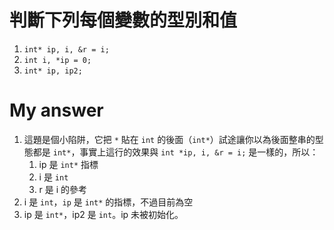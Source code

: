 # 判斷下列每個變數的型別和值

1. `int* ip, i, &r = i;`
2. `int i, *ip = 0;`
3. `int* ip, ip2;`

# My answer

1. 這題是個小陷阱，它把 `*` 貼在 `int` 的後面（`int*`）試途讓你以為後面整串的型態都是 `int*`，事實上這行的效果與 `int *ip, i, &r = i;` 是一樣的，所以：
    1. ip 是 `int*` 指標
    2. i 是 `int`
    3. r 是 i 的參考
2. i 是 `int`，`ip` 是 `int*` 的指標，不過目前為空
3. ip 是 `int*`，ip2 是 `int`。ip 未被初始化。